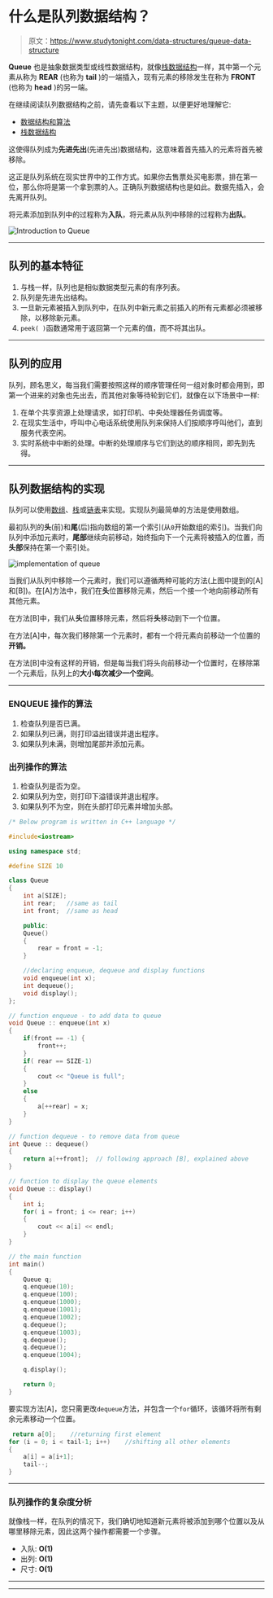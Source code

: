 # 什么是队列数据结构？

> 原文：<https://www.studytonight.com/data-structures/queue-data-structure>

**Queue** 也是抽象数据类型或线性数据结构，就像[栈数据结构](stack-data-structure)一样，其中第一个元素从称为 **REAR** (也称为 **tail** )的一端插入，现有元素的移除发生在称为 **FRONT** (也称为 **head** )的另一端。

在继续阅读队列数据结构之前，请先查看以下主题，以便更好地理解它:

*   [数据结构和算法](introduction-to-data-structures)
*   [栈数据结构](stack-data-structure)

这使得队列成为**先进先出**(先进先出)数据结构，这意味着首先插入的元素将首先被移除。

这正是队列系统在现实世界中的工作方式。如果你去售票处买电影票，排在第一位，那么你将是第一个拿到票的人。正确队列数据结构也是如此。数据先插入，会先离开队列。

将元素添加到队列中的过程称为**入队**，将元素从队列中移除的过程称为**出队**。

![Introduction to Queue](img/834fcbd62c3aa9efafe666f84fcc7400.png)

* * *

## 队列的基本特征

1.  与栈一样，队列也是相似数据类型元素的有序列表。
2.  队列是先进先出结构。
3.  一旦新元素被插入到队列中，在队列中新元素之前插入的所有元素都必须被移除，以移除新元素。
4.  `peek( )`函数通常用于返回第一个元素的值，而不将其出队。

* * *

## 队列的应用

队列，顾名思义，每当我们需要按照这样的顺序管理任何一组对象时都会用到，即第一个进来的对象也先出去，而其他对象等待轮到它们，就像在以下场景中一样:

1.  在单个共享资源上处理请求，如打印机、中央处理器任务调度等。
2.  在现实生活中，呼叫中心电话系统使用队列来保持人们按顺序呼叫他们，直到服务代表空闲。
3.  实时系统中中断的处理。中断的处理顺序与它们到达的顺序相同，即先到先得。

* * *

## 队列数据结构的实现

队列可以使用[数组](/c/arrays-in-c.php)、[栈](stack-data-structure)或[链表](introduction-to-linked-list)来实现。实现队列最简单的方法是使用数组。

最初队列的**头**(前)和**尾**(后)指向数组的第一个索引(从`0`开始数组的索引)。当我们向队列中添加元素时，**尾部**继续向前移动，始终指向下一个元素将被插入的位置，而**头部**保持在第一个索引处。

![implementation of queue](img/83f1d0b2192a6a74e76cec34895335b1.png)

当我们从队列中移除一个元素时，我们可以遵循两种可能的方法(上图中提到的[A]和[B])。在[A]方法中，我们在**头**位置移除元素，然后一个接一个地向前移动所有其他元素。

在方法[B]中，我们从**头**位置移除元素，然后将**头**移动到下一个位置。

在方法[A]中，每次我们移除第一个元素时，都有一个将元素向前移动一个位置的**开销。**

在方法[B]中没有这样的开销，但是每当我们将头向前移动一个位置时，在移除第一个元素后，队列上的**大小每次减少一个空间**。

* * *

### ENQUEUE 操作的算法

1.  检查队列是否已满。
2.  如果队列已满，则打印溢出错误并退出程序。
3.  如果队列未满，则增加尾部并添加元素。

### 出列操作的算法

1.  检查队列是否为空。
2.  如果队列为空，则打印下溢错误并退出程序。
3.  如果队列不为空，则在头部打印元素并增加头部。

```cpp
/* Below program is written in C++ language */

#include<iostream>

using namespace std;

#define SIZE 10

class Queue
{
    int a[SIZE];
    int rear;   //same as tail
    int front;  //same as head

    public:
    Queue()
    {
        rear = front = -1;
    }

    //declaring enqueue, dequeue and display functions
    void enqueue(int x);     
    int dequeue();
    void display();
};

// function enqueue - to add data to queue
void Queue :: enqueue(int x)
{
    if(front == -1) {
        front++;
    }
    if( rear == SIZE-1)
    {
        cout << "Queue is full";
    }
    else
    {
        a[++rear] = x;
    }
}

// function dequeue - to remove data from queue
int Queue :: dequeue()
{
    return a[++front];  // following approach [B], explained above
}

// function to display the queue elements
void Queue :: display()
{
    int i;
    for( i = front; i <= rear; i++)
    {
        cout << a[i] << endl;
    }
}

// the main function
int main()
{
    Queue q;
    q.enqueue(10);
    q.enqueue(100);
    q.enqueue(1000);
    q.enqueue(1001);
    q.enqueue(1002);
    q.dequeue();
    q.enqueue(1003);
    q.dequeue();
    q.dequeue();
    q.enqueue(1004);

    q.display();

    return 0;
}
```

要实现方法[A]，您只需更改`dequeue`方法，并包含一个`for`循环，该循环将所有剩余元素移动一个位置。

```cpp
 return a[0];    //returning first element
for (i = 0; i < tail-1; i++)    //shifting all other elements
{
    a[i] = a[i+1];
    tail--;
}
```

* * *

### 队列操作的复杂度分析

就像栈一样，在队列的情况下，我们确切地知道新元素将被添加到哪个位置以及从哪里移除元素，因此这两个操作都需要一个步骤。

*   入队: **O(1)**
*   出列: **O(1)**
*   尺寸: **O(1)**

* * *

* * *
